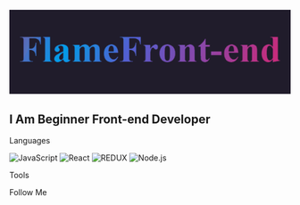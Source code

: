 ![Header](https://github.com/FlameFront-end/FlameFront-end/blob/main/assets/Header.gif)

## I Am Beginner Front-end Developer

Languages

![JavaScript](https://img.shields.io/badge/-JavaScript-9807f2?style=for-the-badge&logo=JavaScript)
![React](https://img.shields.io/badge/-React-9807f2?style=for-the-badge&logo=React)
![REDUX](https://img.shields.io/badge/-REDUX-9807f2?style=for-the-badge&logo=REDUX)
![Node.js](https://img.shields.io/badge/-Node.js-9807f2?style=for-the-badge&logo=Node.js)

Tools

Follow Me